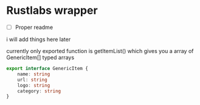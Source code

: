 # Rustlabs wrapper
- [ ] Proper readme

i will add things here later

currently only exported function is getItemList() which gives you a array of GenericItem[] typed arrays
```ts 
export interface GenericItem {
    name: string
    url: string
    logo: string
    category: string
}
```
